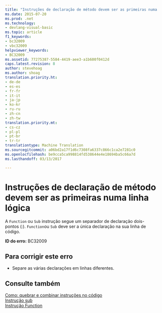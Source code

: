 ```yaml
---
title: "Instruções de declaração de método devem ser as primeiras numa linha lógica | Documentos do Microsoft"
ms.date: 2015-07-20
ms.prod: .net
ms.technology:
- devlang-visual-basic
ms.topic: article
f1_keywords:
- bc32009
- vbc32009
helpviewer_keywords:
- BC32009
ms.assetid: 77275387-5584-4419-aee3-a1b600f0412d
caps.latest.revision: 8
author: stevehoag
ms.author: shoag
translation.priority.ht:
- de-de
- es-es
- fr-fr
- it-it
- ja-jp
- ko-kr
- ru-ru
- zh-cn
- zh-tw
translation.priority.mt:
- cs-cz
- pl-pl
- pt-br
- tr-tr
translationtype: Machine Translation
ms.sourcegitcommit: a06bd2a17f1d6c7308fa6337c866c1ca2e7281c0
ms.openlocfilehash: be9cca5ca998814fd538644e4e18694ba5c66a7d
ms.lasthandoff: 03/13/2017

---
```

# <a name="method-declaration-statements-must-be-the-first-on-a-logical-line"></a>Instruções de declaração de método devem ser as primeiras numa linha lógica
A `Function` ou `Sub` instrução segue um separador de declaração dois-pontos (:). `Function`ou `Sub` deve ser a única declaração na sua linha de código.  
  
 **ID do erro:** BC32009  
  
## <a name="to-correct-this-error"></a>Para corrigir este erro  
  
-   Separe as várias declarações em linhas diferentes.  
  
## <a name="see-also"></a>Consulte também  
 [Como: quebrar e combinar instruções no código](../../visual-basic/programming-guide/program-structure/how-to-break-and-combine-statements-in-code.md)   
 [Instrução sub](../../visual-basic/language-reference/statements/sub-statement.md)   
 [Instrução Function](../../visual-basic/language-reference/statements/function-statement.md)
